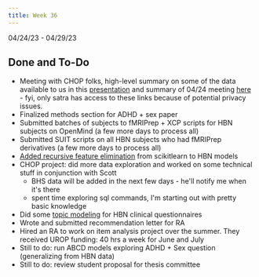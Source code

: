 ```yaml
---
title: Week 36
---
```


04/24/23 - 04/29/23

## Done and To-Do
* Meeting with CHOP folks, high-level summary on some of the data available to us in this [presentation](https://docs.google.com/presentation/d/1ZUxa_l1PFyinWzcA1manrf-oIoI8qeZtjNwkPtQTRRI/edit?usp=sharing) and summary of 04/24 meeting [here](https://docs.google.com/document/d/13CvtG5asQyRHauXq_9dLIpM7Kq52HLB5UwPKAur6u3Q/edit?usp=sharing) - fyi, only satra has access to these links because of potential privacy issues.
* Finalized methods section for ADHD + sex paper
* Submitted batches of subjects to fMRIPrep + XCP scripts for HBN subjects on OpenMind (a few more days to process all)
* Submitted SUIT scripts on all HBN subjects who had fMRIPrep derivatives (a few more days to process all)
* [Added recursive feature elimination](https://scikit-learn.org/stable/modules/generated/sklearn.feature_selection.RFE.html) from scikitlearn to HBN models
* CHOP project: did more data exploration and worked on some technical stuff in conjunction with Scott
    * BHS data will be added in the next few days - he'll notify me when it's there
    * spent time exploring sql commands, I'm starting out with pretty basic knowledge
* Did some [topic modeling](https://www.sbert.net/examples/applications/clustering/README.html) for HBN clinical questionnaires
* Wrote and submitted recommendation letter for RA
* Hired an RA to work on item analysis project over the summer. They received UROP funding: 40 hrs a week for June and July
* Still to do: run ABCD models exploring ADHD + Sex question (generalizing from HBN data)
* Still to do: review student proposal for thesis committee
